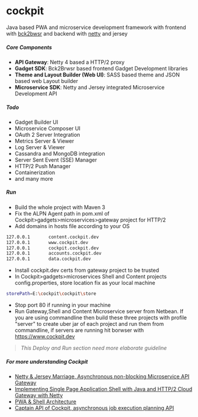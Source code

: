 
# cockpit
Java based PWA and microservice development framework with frontend with [bck2bwsr]([https://github.com/jtulach/bck2brwsr](https://github.com/jtulach/bck2brwsr)) and backend with [netty]([https://github.com/netty/netty](https://github.com/netty/netty)) and jersey

##### Core Components
- **API Gateway**: Netty 4 based a HTTP/2 proxy 
- **Gadget SDK**: Bck2Brwsr based frontend Gadget Development libraries
- **Theme and Layout Builder (Web UI)**: SASS based theme and JSON based web Layout builder 
- **Microservice SDK**: Netty and Jersey integrated Microservice Development API

##### Todo
- Gadget Builder UI
- Microservice Composer UI
- OAuth 2 Server Integration
- Metrics Server & Viewer
- Log Server & Viewer
- Cassandra and MongoDB integration
- Server Sent Event (SSE) Manager
- HTTP/2 Push Manager
- Containerization 
- and many more 

##### Run 
- Build the whole project with Maven 3
- Fix the ALPN Agent path in pom.xml of Cockpit>gadgets>microservices>gateway project for HTTP/2 
- Add domains in hosts file according to your OS
```sh
127.0.0.1       content.cockpit.dev
127.0.0.1       www.cockpit.dev
127.0.0.1       cockpit.cockpit.dev
127.0.0.1       accounts.cockpit.dev
127.0.0.1       data.cockpit.dev
```
- Install cockpit.dev certs from gateway project to be trusted
- In Cockpit>gadgets>microservices Shell and Content projects config.properties, store location fix as your local machine
```sh
storePath=E:\cockpit\cockpit\store
```
- Stop port 80 if running in your machine
- Run Gateway,Shell and Content Microservice server from Netbean. If you are using commandline 
then build these three projects with profile "server" to create uber jar of each project and run them from commandline,
if servers are running hit borwser with https://www.cockpit.dev
> *This Deploy and Run section need more elaborate guideline*
##### For more understanding Cockpit
- [Netty & Jersey Marriage, Asynchronous non-blocking Microservice API Gateway](https://medium.com/@mrmanna/netty-jersey-marriage-b7f12ac8d4a9)
- [Implementing Single Page Application Shell with Java and HTTP/2 Cloud Gateway with Netty](https://medium.com/@mrmanna/implementing-single-page-application-shell-with-java-and-http-2-cloud-gateway-with-netty-aa0d083d38ca)
- [PWA & Shell Architecture](https://medium.com/@mrmanna/pwa-shell-architecture-84dca8c29149)
- [Captain API of Cockpit, asynchronous job execution planning API](https://medium.com/@mrmanna/captain-api-of-cockpit-d1c7ab9dc30f)
  
